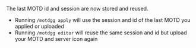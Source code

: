 The last MOTD id and session are now stored and reused.
- Running `/motdgg apply` will use the session and id of the last MOTD you applied or uploaded 
- Running `/motdgg editor` will reuse the same session and id but upload your MOTD and server icon again